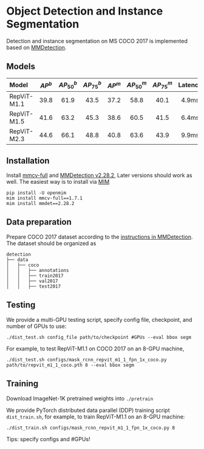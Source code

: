 # Object Detection and Instance Segmentation

Detection and instance segmentation on MS COCO 2017 is implemented based on [MMDetection](https://github.com/open-mmlab/mmdetection).

## Models
| Model                   | $AP^b$ | $AP_{50}^b$ | $AP_{75}^b$ | $AP^m$ | $AP_{50}^m$ | $AP_{75}^m$ | Latency | Ckpt | Log |
|:---------------|:----:|:---:|:--:|:--:|:--:|:--:|:--:|:--:|:--:|
| RepViT-M1.1 | 39.8  |  61.9   | 43.5  |    37.2    |  58.8      |  40.1        |     4.9ms    |   [M1.1](https://github.com/THU-MIG/RepViT/releases/download/v1.0/repvit_m1_1_coco.pth)   | [M1.1](./logs/repvit_m1_1_coco.json) |
| RepViT-M1.5 | 41.6   | 63.2   | 45.3  | 38.6   | 60.5        | 41.5         |     6.4ms    |   [M1.5](https://github.com/THU-MIG/RepViT/releases/download/v1.0/repvit_m1_5_coco.pth)   | [M1.5](./logs/repvit_m1_5_coco.json) |
| RepViT-M2.3 | 44.6   | 66.1        | 48.8        | 40.8   | 63.6        | 43.9  |     9.9ms    |   [M2.3](https://github.com/THU-MIG/RepViT/releases/download/v1.0/repvit_m2_3_coco.pth)   | [M2.3](./logs/repvit_m2_3_coco.json) |

## Installation

Install [mmcv-full](https://github.com/open-mmlab/mmcv) and [MMDetection v2.28.2](https://github.com/open-mmlab/mmdetection/tree/v2.28.2),
Later versions should work as well. 
The easiest way is to install via [MIM](https://github.com/open-mmlab/mim)
```
pip install -U openmim
mim install mmcv-full==1.7.1
mim install mmdet==2.28.2
```

## Data preparation

Prepare COCO 2017 dataset according to the [instructions in MMDetection](https://github.com/open-mmlab/mmdetection/blob/master/docs/en/1_exist_data_model.md#test-existing-models-on-standard-datasets).
The dataset should be organized as 
```
detection
├── data
│   ├── coco
│   │   ├── annotations
│   │   ├── train2017
│   │   ├── val2017
│   │   ├── test2017
```

## Testing

We provide a multi-GPU testing script, specify config file, checkpoint, and number of GPUs to use: 
```
./dist_test.sh config_file path/to/checkpoint #GPUs --eval bbox segm
```

For example, to test RepViT-M1.1 on COCO 2017 on an 8-GPU machine, 

```
./dist_test.sh configs/mask_rcnn_repvit_m1_1_fpn_1x_coco.py path/to/repvit_m1_1_coco.pth 8 --eval bbox segm
```

## Training
Download ImageNet-1K pretrained weights into `./pretrain` 

We provide PyTorch distributed data parallel (DDP) training script `dist_train.sh`, for example, to train RepViT-M1.1 on an 8-GPU machine: 
```
./dist_train.sh configs/mask_rcnn_repvit_m1_1_fpn_1x_coco.py 8
```
Tips: specify configs and #GPUs!

